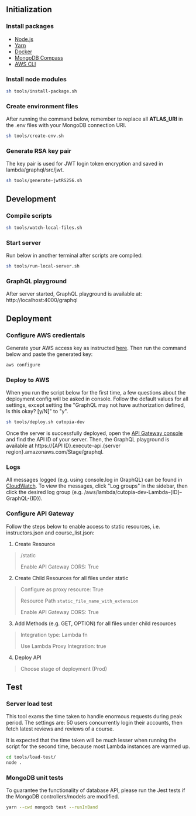 ## Initialization
### Install packages
- [Node.js](https://nodejs.org/en/)
- [Yarn](https://classic.yarnpkg.com/lang/en/docs/install/#debian-stable)
- [Docker](https://www.docker.com/)
- [MongoDB Compass](https://www.mongodb.com/products/compass)
- [AWS CLI](https://docs.aws.amazon.com/cli/latest/userguide/getting-started-install.html)

### Install node modules
```sh
sh tools/install-package.sh
```

### Create environment files
After running the command below, remember to replace all **ATLAS_URI** in the .env files with your MongoDB connection URI.

```sh
sh tools/create-env.sh
```

### Generate RSA key pair
The key pair is used for JWT login token encryption and saved in lambda/graphql/src/jwt.
```sh
sh tools/generate-jwtRS256.sh
```

## Development
### Compile scripts
```sh
sh tools/watch-local-files.sh
```
### Start server
Run below in another terminal after scripts are compiled:
```sh
sh tools/run-local-server.sh
```

### GraphQL playground
After server started, GraphQL playground is available at:
http://localhost:4000/graphql


## Deployment

### Configure AWS credientals
Generate your AWS access key as instructed [here](https://docs.aws.amazon.com/general/latest/gr/aws-sec-cred-types.html#access-keys-and-secret-access-keys). Then run the command below and paste the generated key:

```sh
aws configure
```

### Deploy to AWS
When you run the script below for the first time, a few questions about the deployment config will be asked in console. Follow the default values for all settings, except setting the "GraphQL may not have authorization defined, Is this okay? [y/N]" to "y".

```sh
sh tools/deploy.sh cutopia-dev
```

Once the server is successfully deployed, open the [API Gateway console](https://aws.amazon.com/api-gateway/) and find the API ID of your server. Then, the GraphQL playground is available at https://{API ID}.execute-api.{server region}.amazonaws.com/Stage/graphql.

### Logs
All messages logged (e.g. using console.log in GraphQL) can be found in [CloudWatch](https://aws.amazon.com/cloudwatch/). To view the messages, click "Log groups" in the sidebar, then click the desired log group (e.g. /aws/lambda/cutopia-dev-Lambda-{ID}-GraphQL-{ID}).

### Configure API Gateway
Follow the steps below to enable access to static resources, i.e. instructors.json and course_list.json:

1. Create Resource
> /static
> 
> Enable API Gateway CORS: True

2. Create Child Resources for all files under static
> Configure as proxy resource: True
> 
> Resource Path `static_file_name_with_extension`
>
> Enable API Gateway CORS: True
3. Add Methods (e.g. GET, OPTION) for all files under child resources
> 
> Integration type: Lambda fn
> 
> Use Lambda Proxy Integration: true
4. Deploy API
> Choose stage of deployment (Prod)

## Test
### Server load test
This tool exams the time taken to handle enormous requests during peak period. The settings are: 50 users concurrently login their accounts, then fetch latest reviews and reviews of a course.

It is expected that the time taken will be much lesser when running the script for the second time, because most Lambda instances are warmed up.

```sh
cd tools/load-test/
node .
```

### MongoDB unit tests
To guarantee the functionality of database API, please run the Jest tests if the MongoDB controllers/models are modified.

```sh
yarn --cwd mongodb test --runInBand
```
